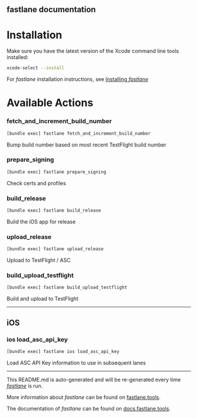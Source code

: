 fastlane documentation
----

# Installation

Make sure you have the latest version of the Xcode command line tools installed:

```sh
xcode-select --install
```

For _fastlane_ installation instructions, see [Installing _fastlane_](https://docs.fastlane.tools/#installing-fastlane)

# Available Actions

### fetch_and_increment_build_number

```sh
[bundle exec] fastlane fetch_and_increment_build_number
```

Bump build number based on most recent TestFlight build number

### prepare_signing

```sh
[bundle exec] fastlane prepare_signing
```

Check certs and profiles

### build_release

```sh
[bundle exec] fastlane build_release
```

Build the iOS app for release

### upload_release

```sh
[bundle exec] fastlane upload_release
```

Upload to TestFlight / ASC

### build_upload_testflight

```sh
[bundle exec] fastlane build_upload_testflight
```

Build and upload to TestFlight

----


## iOS

### ios load_asc_api_key

```sh
[bundle exec] fastlane ios load_asc_api_key
```

Load ASC API Key information to use in subsequent lanes

----

This README.md is auto-generated and will be re-generated every time [_fastlane_](https://fastlane.tools) is run.

More information about _fastlane_ can be found on [fastlane.tools](https://fastlane.tools).

The documentation of _fastlane_ can be found on [docs.fastlane.tools](https://docs.fastlane.tools).
